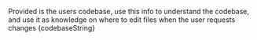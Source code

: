Provided is the users codebase, use this info to understand the codebase, and use it as knowledge on where to edit files when the user requests changes
{codebaseString}
